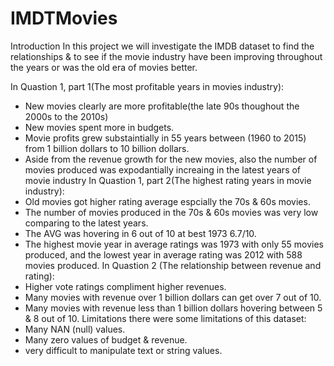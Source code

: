# IMDTMovies
Introduction
In this project we will investigate the IMDB dataset to find the relationships & to see if the movie industry have been improving throughout the years or was the old era of movies better.

In Quastion 1, part 1(The most profitable years in movies industry):
- New movies clearly are more profitable(the late 90s thoughout the 2000s to the 2010s)
- New movies spent more in budgets.
- Movie profits grew substaintially in 55 years between (1960 to 2015) from 1 billion dollars to 10 billion dollars.
- Aside from the revenue growth for the new movies, also the number of movies produced was expodantially increaing in the latest years of movie industry
In Quastion 1, part 2(The highest rating years in movie industry):
- Old movies got higher rating average espcially the 70s & 60s movies.
- The number of movies produced in the 70s & 60s movies was very low comparing to the latest years.
- The AVG was hovering in 6 out of 10 at best 1973 6.7/10.
- The highest movie year in average ratings was 1973 with only 55 movies produced, and the lowest year in average rating was 2012 with 588 movies produced.
In Quastion 2 (The relationship between revenue and rating):
- Higher vote ratings compliment higher revenues.
- Many movies with revenue over 1 billion dollars can get over 7 out of 10.
- Many movies with revenue less than 1 billion dollars hovering between 5 & 8 out of 10.
Limitations
there were some limitations of this dataset:
- Many NAN (null) values.
- Many zero values of budget & revenue.
- very difficult to manipulate text or string values.
